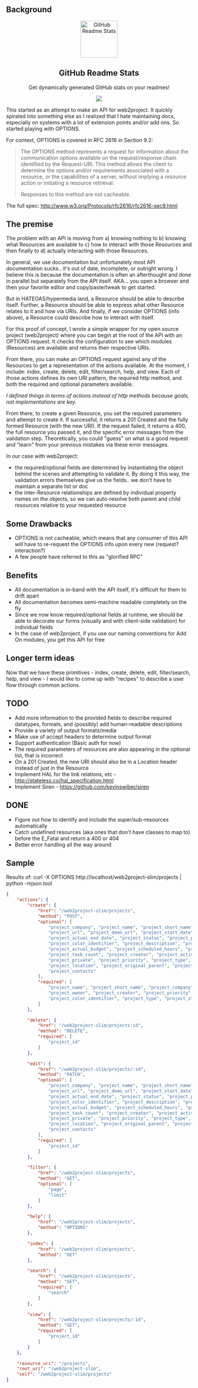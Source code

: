 
Background
----------------
<p align="center">
 <img width="100px" src="https://res.cloudinary.com/anuraghazra/image/upload/v1594908242/logo_ccswme.svg" align="center" alt="GitHub Readme Stats" />
 <h2 align="center">GitHub Readme Stats</h2>
 <p align="center">Get dynamically generated GitHub stats on your readmes!</p>
</p>
<p align="center">
  <img src="https://img.shields.io/badge/Supported%20by-Xcode%20Power%20User%20%E2%86%92-gray.svg?colorA=655BE1&colorB=4F44D6&style=for-the-badge"/>
</p>

This started as an attempt to make an API for web2project. It quickly spiraled into something else as I realized that I hate maintaining docs, especially on systems with a lot of extension points and/or add ons. So started playing with OPTIONS.

For context, OPTIONS is covered in RFC 2616 in Section 9.2:

> The OPTIONS method represents a request for information about the communication options available on the request/response chain identified by the Request-URI. This method allows the client to determine the options and/or requirements associated with a resource, or the capabilities of a server, without implying a resource action or initiating a resource retrieval.
>
> Responses to this method are not cacheable.

The full spec: http://www.w3.org/Protocols/rfc2616/rfc2616-sec9.html

The premise
----------------

The problem with an API is moving from a) knowing nothing to b) knowing what Resources are available to c) how to interact with those Resources and then finally to d) actually interacting with those Resources.

In general, we use documentation but unfortunately most API documentation sucks.. it's out of date, incomplete, or outright wrong. I believe this is because the documentation is often an afterthought and done in parallel but separately from the API itself. AKA... you open a browser and then your favorite editor and copy/paste/tweak to get started.

But in HATEOAS/hypermedia land, a Resource should be able to describe itself. Further, a Resource should be able to express what other Resource relates to it and how via URIs. And finally, if we consider OPTIONS (info above), a Resource could describe how to interact with itself.


For this proof of concept, I wrote a simple wrapper for my open source project (web2project) where you can begin at the root of the API with an OPTIONS request. It checks the configuration to see which modules (Resources) are available and returns their respective URIs.

From there, you can make an OPTIONS request against any of the Resources to get a representation of the actions available. At the moment, I include: index, create, delete, edit, filter/search, help, and view. Each of those actions defines its own URI pattern, the required http method, and both the required and optional parameters available.

*I defined things in terms of actions instead of http methods because goals, not implementations are key.*

From there, to create a given Resource, you set the required parameters and attempt to create it. If successful, it returns a 201 Created and the fully formed Resource (with the new URI). If the request failed, it returns a 400, the full resource you passed it, and the specific error messages from the validation step. Theoretically, you could "guess" on what is a good request and "learn" from your previous mistakes via these error messages.

In our case with web2project:
*  the required/optional fields are determined by instantiating the object behind the scenes and attempting to validate it. By doing it this way, the validation errors themselves give us the fields.. we don't have to maintain a separate list or doc
*  the inter-Resource relationships are defined by individual property names on the objects, so we can auto-resolve both parent and child resources relative to your requested resource

Some Drawbacks
----------------

-  OPTIONS is not cacheable, which means that any consumer of this API will have to re-request the OPTIONS info upon every new (request? interaction?)
-  A few people have referred to this as "glorified RPC"

Benefits
----------------

-  All documentation is in-band with the API itself, it's difficult for them to drift apart
-  All documentation becomes semi-machine readable completely on the fly
-  Since we now know required/optional fields at runtime, we should be able to decorate our forms (visually and with client-side validation) for individual fields
-  In the case of web2project, if you use our naming conventions for Add On modules, you get this API for free

Longer term ideas
----------------

Now that we have these primitives - index, create, delete, edit, filter/search, help, and view - I would like to come up with "recipes" to describe a user flow through common actions.

TODO
----------------

-  Add more information to the provided fields to describe required datatypes, formats, and (possibly) add human-readable descriptions
-  Provide a variety of output formats/media
-  Make use of accept headers to determine output format
-  Support authentication (Basic auth for now)
-  The required parameters of resources are also appearing in the optional list, that is incorrect
-  On a 201 Created, the new URI should also be in a Location header instead of just in the Resource
-  Implement HAL for the link relations, etc - http://stateless.co/hal_specification.html
-  Implement Siren - https://github.com/kevinswiber/siren

DONE
----------------

-  Figure out how to identify and include the super/sub-resources automatically
-  Catch undefined resources (aka ones that don't have classes to map to) before the E_Fatal and return a 400 or 404
-  Better error handling all the way around

Sample
----------------

Results of: curl -X OPTIONS http://localhost/web2project-slim/projects | python -mjson.tool
```json
{
    "actions": {
        "create": {
            "href": "/web2project-slim/projects",
            "method": "POST",
            "optional": [
                "project_company", "project_name", "project_short_name", "project_owner",
                "project_url", "project_demo_url", "project_start_date", "project_end_date",
                "project_actual_end_date", "project_status", "project_percent_complete",
                "project_color_identifier", "project_description", "project_target_budget",
                "project_actual_budget", "project_scheduled_hours", "project_worked_hours",
                "project_task_count", "project_creator", "project_active",
                "project_private", "project_priority", "project_type", "project_parent",
                "project_location", "project_original_parent", "project_departments",
                "project_contacts"
            ],
            "required": [
                "project_name", "project_short_name", "project_company",
                "project_owner", "project_creator", "project_priority",
                "project_color_identifier", "project_type", "project_status"
            ]
        },

        "delete": {
            "href": "/web2project-slim/projects:id",
            "method": "DELETE",
            "required": [
                "project_id"
            ]
        },

        "edit": {
            "href": "/web2project-slim/projects/:id",
            "method": "PATCH",
            "optional": [
                "project_company", "project_name", "project_short_name", "project_owner",
                "project_url", "project_demo_url", "project_start_date", "project_end_date",
                "project_actual_end_date", "project_status", "project_percent_complete",
                "project_color_identifier", "project_description", "project_target_budget",
                "project_actual_budget", "project_scheduled_hours", "project_worked_hours",
                "project_task_count", "project_creator", "project_active",
                "project_private", "project_priority", "project_type", "project_parent",
                "project_location", "project_original_parent", "project_departments",
                "project_contacts"
            ],
            "required": [
                "project_id"
            ]
        },

        "filter": {
            "href": "/web2project-slim/projects",
            "method": "GET",
            "optional": [
                "page",
                "limit"
            ]
        },

        "help": {
            "href": "/web2project-slim/projects",
            "method": "OPTIONS"
        },

        "index": {
            "href": "/web2project-slim/projects",
            "method": "GET"
        },

        "search": {
            "href": "/web2project-slim/projects",
            "method": "GET",
            "required": [
                "search"
            ]
        },

        "view": {
            "href": "/web2project-slim/projects/:id",
            "method": "GET",
            "required": [
                "project_id"
            ]
        }
    },

    "resource_uri": "/projects",
    "root_uri": "/web2project-slim",
    "self": "/web2project-slim/projects"
}
```
